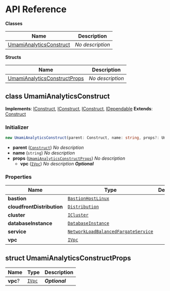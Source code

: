 # API Reference

**Classes**

Name|Description
----|-----------
[UmamiAnalyticsConstruct](#umami-analytics-construct-umamianalyticsconstruct)|*No description*


**Structs**

Name|Description
----|-----------
[UmamiAnalyticsConstructProps](#umami-analytics-construct-umamianalyticsconstructprops)|*No description*



## class UmamiAnalyticsConstruct  <a id="umami-analytics-construct-umamianalyticsconstruct"></a>



__Implements__: [IConstruct](#constructs-iconstruct), [IConstruct](#aws-cdk-core-iconstruct), [IConstruct](#constructs-iconstruct), [IDependable](#aws-cdk-core-idependable)
__Extends__: [Construct](#aws-cdk-core-construct)

### Initializer




```ts
new UmamiAnalyticsConstruct(parent: Construct, name: string, props?: UmamiAnalyticsConstructProps)
```

* **parent** (<code>[Construct](#aws-cdk-core-construct)</code>)  *No description*
* **name** (<code>string</code>)  *No description*
* **props** (<code>[UmamiAnalyticsConstructProps](#umami-analytics-construct-umamianalyticsconstructprops)</code>)  *No description*
  * **vpc** (<code>[IVpc](#aws-cdk-aws-ec2-ivpc)</code>)  *No description* __*Optional*__



### Properties


Name | Type | Description 
-----|------|-------------
**bastion** | <code>[BastionHostLinux](#aws-cdk-aws-ec2-bastionhostlinux)</code> | <span></span>
**cloudfrontDistribution** | <code>[Distribution](#aws-cdk-aws-cloudfront-distribution)</code> | <span></span>
**cluster** | <code>[ICluster](#aws-cdk-aws-ecs-icluster)</code> | <span></span>
**databaseInstance** | <code>[DatabaseInstance](#aws-cdk-aws-rds-databaseinstance)</code> | <span></span>
**service** | <code>[NetworkLoadBalancedFargateService](#aws-cdk-aws-ecs-patterns-networkloadbalancedfargateservice)</code> | <span></span>
**vpc** | <code>[IVpc](#aws-cdk-aws-ec2-ivpc)</code> | <span></span>



## struct UmamiAnalyticsConstructProps  <a id="umami-analytics-construct-umamianalyticsconstructprops"></a>






Name | Type | Description 
-----|------|-------------
**vpc**? | <code>[IVpc](#aws-cdk-aws-ec2-ivpc)</code> | __*Optional*__



